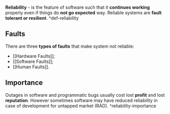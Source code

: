 **Reliability** - is the feature of software such that it **continues working** properly even if things do **not go expected** way. Reliable systems are **fault tolerant or resilient**. ^def-reliability

## Faults

There are three **types of faults** that make system not reliable:
- [[Hardware Faults]];
- [[Software Faults]];
- [[Human Faults]].

## Importance

Outages in software and programmatic bugs usually cost lost **profit** and lost **reputation**. However sometimes software may have reduced reliability in case of development for untapped market (RAD). ^reliability-importance
